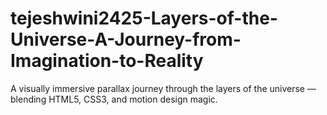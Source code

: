 # tejeshwini2425-Layers-of-the-Universe-A-Journey-from-Imagination-to-Reality
A visually immersive parallax journey through the layers of the universe — blending HTML5, CSS3, and motion design magic.
